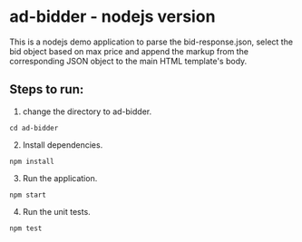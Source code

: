 # ad-bidder - nodejs version
This is a nodejs demo application to parse the bid-response.json, select the bid object based on max price and append the markup from the corresponding JSON object to the main HTML template's body.

## Steps to run:
1) change the directory to ad-bidder.
````
cd ad-bidder
````
2) Install dependencies.
````
npm install
````
3) Run the application.
````
npm start
````
4) Run the unit tests.
````
npm test
````